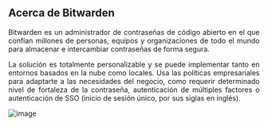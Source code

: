 ## Acerca de Bitwarden ##

<p style="text-align: justify;">Bitwarden es un administrador de contraseñas de código abierto en el que confían millones de personas, equipos y organizaciones de todo el mundo para almacenar e intercambiar contraseñas de forma segura.

<p style="text-align: justify;">La solución es totalmente personalizable y se puede implementar tanto en entornos basados en la nube como locales.
Usa las políticas empresariales para adaptarte a las necesidades del negocio, como requerir determinado nivel de fortaleza de la contraseña, autenticación de múltiples factores o autenticación de SSO (inicio de sesión único, por sus siglas en inglés).</p>

![image](https://rms-api-alpha.dsroma.info/v1/q/URS-Wj.goal-image)

